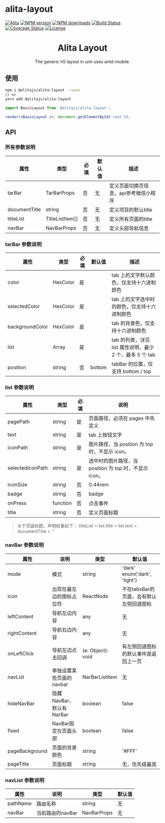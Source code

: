 # alita-layout

[![Alita](https://img.shields.io/badge/alitajs-react%20component-blue.svg)](https://github.com/alitajs/alita-layout)
[![NPM version](https://img.shields.io/npm/v/alita-layout.svg?style=flat)](https://npmjs.org/package/alita-layout)
[![NPM downloads](http://img.shields.io/npm/dm/alita-layout.svg?style=flat)](https://npmjs.org/package/alita-layout)
[![Build Status](https://travis-ci.com/alitajs/alita-layout.svg?branch=master)](https://travis-ci.com/alitajs/alita-layout)
[![Coverage Status](https://coveralls.io/repos/github/alitajs/alita-layout/badge.svg?branch=master)](https://coveralls.io/github/alitajs/alita-layout?branch=master)
[![License](https://img.shields.io/npm/l/alita-layout.svg)](https://npmjs.org/package/alita-layout)

<h1 align="center">Alita Layout</h1>

<div align="center">

The generic h5 layout in umi uses antd-mobile.
</div>

## 使用

```bash
npm i @alitajs/alita-layout --save
// or
yarn add @alitajs/alita-layout
```

```jsx
import BasicLayout from '@alitajs/alita-layout';

render(<BasicLayout />, document.getElementById('root'));
```

## API

### 所有参数说明

| 属性 | 类型 | 必填 | 默认值 | 描述 |
| --- | --- | --- | --- | --- |
| tarBar | TarBarProps | 否 | 无 | 定义页面切换页信息，api参考微信小程序 |
| documentTitle | string | 否 | 无 | 定义项目的默认title |
| titleList | TitleListItem[] | 否 | 无 | 定义所有页面的title |
| navBar | NavBarProps | 否 | 无 | 定义头部导航信息 |

### tarBar 参数说明

| 属性 | 类型 | 必填 | 默认值 | 描述 |
| --- | --- | --- | --- | --- |
| color | HexColor | 是 | | tab 上的文字默认颜色，仅支持十六进制颜色 |
| selectedColor | HexColor | 是 | | tab 上的文字选中时的颜色，仅支持十六进制颜色 |
| backgroundColor | HexColor | 是 | | tab 的背景色，仅支持十六进制颜色 |
| list | Array  | 是 | | tab 的列表，详见 list 属性说明，最少 2 个、最多 5 个 tab |
| position | string | 否 | bottom | tabBar 的位置，仅支持 bottom / top |

### list 参数说明

| 属性 | 类型 | 必填 | 说明|
| --- | --- | --- | --- |
| pagePath | string | 是 | 页面路径，必须在 pages 中先定义|
| text | string | 是 | tab 上按钮文字|
| iconPath | string | 是 |图片路径，当 position 为 top 时，不显示 icon。|
| selectedIconPath | string | 是 |选中时的图片路径，当 position 为 top 时，不显示 icon。|
| iconSize | string | 否 |0.44rem|
| badge | string | 否 | badge |
| onPress | function | 否 | 点击事件 |
| title | string | 否 | 定义页面标题 |

> 关于页面标题，声明权重如下：
> titleList > list.title > list.text > documentTitle > ''

### navBar 参数说明

| 属性 | 说明 | 类型 | 默认值 |
| --- | --- | --- | --- |
| mode | 模式 | string | 'dark' enum{'dark', 'light'} |
| icon | 出现在最左边的图标占位符 | ReactNode | 不在tabsBar的页面，会有默认左侧回退图标 |
| leftContent | 导航左边内容 | any | 无 |
| rightContent | 导航右边内容 | any | 无 |
| onLeftClick | 导航左边点击回调 | (e: Object): void |有左侧回退图标的默认事件是返回上一页 |
| navList | 单独设置某些页面的navbar | NarBarListItem | 无 |
| hideNavBar | 隐藏NavBar，默认有NarBar | boolean | false |
| fixed | NavBar固定在页面头部 | boolean | false |
| pageBackground | 页面的背景颜色 | string | '#FFF' |
| pageTitle | 页面标题 | string | 无，优先级最高 |

### navList 参数说明

| 属性 | 说明 | 类型 | 默认值 |
| --- | --- | --- | --- |
| pathName | 路由名称 | string | 无 |
| navBar | 当前路由的navBar | NavBarProps | 无 |
